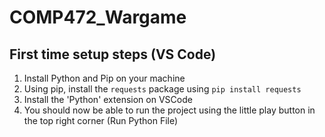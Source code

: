 # COMP472_Wargame

## First time setup steps (VS Code)
1. Install Python and Pip on your machine
2. Using pip, install the `requests` package using `pip install requests`
3. Install the 'Python' extension on VSCode
4. You should now be able to run the project using the little play button in the top right corner (Run Python File)